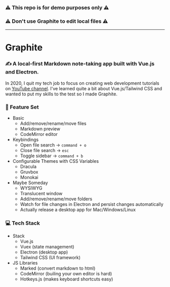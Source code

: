 ### ⚠️ This repo is for demo purposes only ⚠️

### ⚠️ Don't use Graphite to edit local files ⚠️

---

# Graphite

### ✍️ A local-first Markdown note-taking app built with Vue.js and Electron.

In 2020, I quit my tech job to focus on creating web development tutorials on [YouTube channel](youtube.com/SuboptimalEng).
I've learned quite a bit about Vue.js/Tailwind CSS and wanted to put my skills to the test so I made Graphite.

### 📝 Feature Set

- Basic
  - Add/remove/rename/move files
  - Markdown preview
  - CodeMirror editor
- Keybindings
  - Open file search -> `command + o`
  - Close file search -> `esc`
  - Toggle sidebar -> `command + b`
- Configurable Themes with CSS Variables
  - Dracula
  - Gruvbox
  - Monokai
- Maybe Someday
  - WYSIWYG
  - Translucent window
  - Add/remove/rename/move folders
  - Watch for file changes in Electron and persist changes automatically
  - Actually release a desktop app for Mac/Windows/Linux

### 💻 Tech Stack

- Stack
  - Vue.js
  - Vuex (state management)
  - Electron (desktop app)
  - Tailwind CSS (UI framework)
- JS Libraries
  - Marked (convert markdown to html)
  - CodeMirror (builing your own editor is hard)
  - Hotkeys.js (makes keyboard shortcuts easy)
